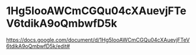 # 1Hg5IooAWCmCGQu04cXAuevjFTeV6tdikA9oQmbwfD5k
https://docs.google.com/document/d/1Hg5IooAWCmCGQu04cXAuevjFTeV6tdikA9oQmbwfD5k/edit#
